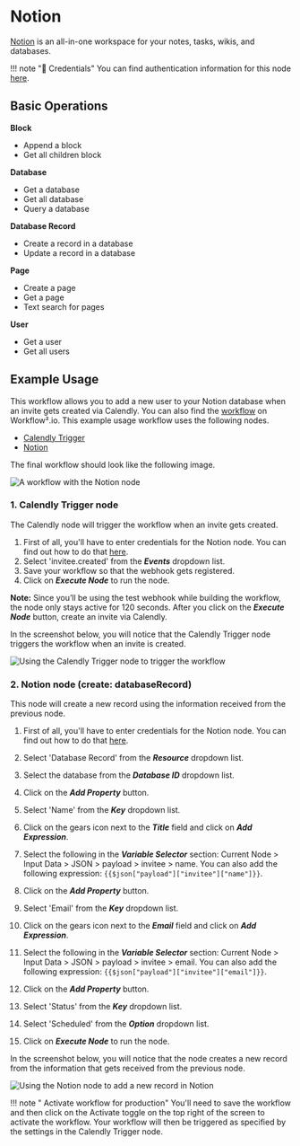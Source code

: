 # Notion

[Notion](https://notion.so) is an all-in-one workspace for your notes, tasks, wikis, and databases.

!!! note "🔑 Credentials"
    You can find authentication information for this node [here](/workflow/integrations/credentials/notion/).


## Basic Operations

**Block**
- Append a block
- Get all children block


**Database**
- Get a database
- Get all database
- Query a database


**Database Record**
- Create a record in a database
- Update a record in a database


**Page**
- Create a page
- Get a page
- Text search for pages


**User**
- Get a user
- Get all users


## Example Usage

This workflow allows you to add a new user to your Notion database when an invite gets created via Calendly. You can also find the [workflow](https://WF².io/workflows/1088) on Workflow².io. This example usage workflow uses the following nodes.

- [Calendly Trigger](/workflow/integrations/trigger-nodes/workflow-nodes-base.calendlytrigger/)
- [Notion]()

The final workflow should look like the following image.

![A workflow with the Notion node](/_images/integrations/nodes/notion/workflow.png)

### 1. Calendly Trigger node

The Calendly node will trigger the workflow when an invite gets created.

1. First of all, you'll have to enter credentials for the Notion node. You can find out how to do that [here](/workflow/integrations/credentials/calendly/).
2. Select 'invitee.created' from the ***Events*** dropdown list.
3. Save your workflow so that the webhook gets registered.
4. Click on ***Execute Node*** to run the node.

**Note:** Since you’ll be using the test webhook while building the workflow, the node only stays active for 120 seconds. After you click on the ***Execute Node*** button, create an invite via Calendly.

In the screenshot below, you will notice that the Calendly Trigger node triggers the workflow when an invite is created.

![Using the Calendly Trigger node to trigger the workflow](/_images/integrations/nodes/notion/calendlytrigger_node.png)


### 2. Notion node (create: databaseRecord)

This node will create a new record using the information received from the previous node.

1. First of all, you'll have to enter credentials for the Notion node. You can find out how to do that [here](/workflow/integrations/credentials/notion/).

2. Select 'Database Record' from the ***Resource*** dropdown list.
3. Select the database from the ***Database ID*** dropdown list.
4. Click on the ***Add Property*** button.
5. Select 'Name' from the ***Key*** dropdown list.
6. Click on the gears icon next to the ***Title*** field and click on ***Add Expression***.
7. Select the following in the ***Variable Selector*** section: Current Node > Input Data > JSON > payload > invitee > name. You can also add the following expression: `{{$json["payload"]["invitee"]["name"]}}`.
8. Click on the ***Add Property*** button.
9. Select 'Email' from the ***Key*** dropdown list.
10. Click on the gears icon next to the ***Email*** field and click on ***Add Expression***.
11. Select the following in the ***Variable Selector*** section: Current Node > Input Data > JSON > payload > invitee > email. You can also add the following expression: `{{$json["payload"]["invitee"]["email"]}}`.
11. Click on the ***Add Property*** button.
12. Select 'Status' from the ***Key*** dropdown list.
13. Select 'Scheduled' from the ***Option*** dropdown list.
14. Click on ***Execute Node*** to run the node.

In the screenshot below, you will notice that the node creates a new record from the information that gets received from the previous node.

![Using the Notion node to add a new record in Notion](/_images/integrations/nodes/notion/notion_node.png)

!!! note " Activate workflow for production"
    You'll need to save the workflow and then click on the Activate toggle on the top right of the screen to activate the workflow. Your workflow will then be triggered as specified by the settings in the Calendly Trigger node.

